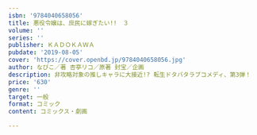 ```yaml
---
isbn: '9784040658056'
title: 悪役令嬢は、庶民に嫁ぎたい!!　３
volume: ''
series: ''
publisher: ＫＡＤＯＫＡＷＡ
pubdate: '2019-08-05'
cover: 'https://cover.openbd.jp/9784040658056.jpg'
author: なびこ／著 杏亭リコ／原著 封宝／企画
description: 非攻略対象の推しキャラに大接近!? 転生ドタバタラブコメディ、第3弾！
price: '630'
genre: ''
target: 一般
format: コミック
content: コミックス・劇画

---
```

